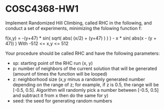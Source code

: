 # COSC4368-HW1
Implement Randomized Hill Climbing, called RHC in the following, and conduct a set of experiments, minimizing the folowing function f:

f(x,y) = -(y+47) * sin( sqrt( abs( (x/2) + (y+47) ) ) ) - x * sin( abs(x - (y + 47)) )
With -512 <= x,y <= 512

Your procedure should be called RHC and have the following parameters:
- sp: starting point of the RHC run (x, y)
- p: number of neighbors of the current solution that will be generated (amount of times the function will be looped)
- z: neighborhood size (x,y minus a randomly generated number depending on the range of z; for example, if z is 0.5, the range will be [-0.5, 0.5]. Algorithm will randomly pick a number between [-0.5, 0.5] and subtract it from x then do the same for y)
- seed: the seed for generating random numbers